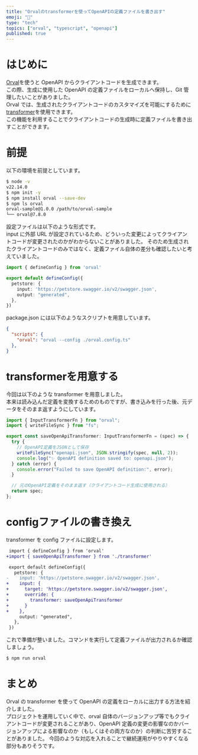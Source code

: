```yaml
---
title: "Orvalのtransformerを使ってOpenAPIの定義ファイルを書き出す"
emoji: "📱"
type: "tech"
topics: ["orval", "typescript", "openapi"]
published: true
---
```


# はじめに
[Orval](https://orval.dev/)を使うと OpenAPI からクライアントコードを生成できます。  
この際、生成に使用した OpenAPI の定義ファイルをローカルへ保持し、Git 管理したいことがありました。  
Orval では、生成されたクライアントコードのカスタマイズを可能にするために[transformer](https://orval.dev/reference/configuration/input#transformer)を使用できます。  
この機能を利用することでクライアントコードの生成時に定義ファイルを書き出すことができます。

# 前提
以下の環境を前提としています。
```sh
$ node -v         
v22.14.0
$ npm init -y
$ npm install orval --save-dev
$ npm ls orval
orval-sample@1.0.0 /path/to/orval-sample
└── orval@7.8.0
```

設定ファイルは以下のような形式です。  
input に外部 URL が設定されているため、どういった変更によってクライアントコードが変更されたのかがわからないことがありました。
そのため生成されたクライアントコードのみではなく、定義ファイル自体の差分も確認したいと考えていました。

```ts:orval.config.ts
import { defineConfig } from 'orval'

export default defineConfig({
  petstore: {
    input: 'https://petstore.swagger.io/v2/swagger.json',
    output: "generated",
  },
})
```

package.json には以下のようなスクリプトを用意しています。
```json:package.json
{
  "scripts": {
    "orval": "orval --config ./orval.config.ts"
  },
}
```

# transformerを用意する
今回は以下のような transformer を用意しました。  
本来は読み込んだ定義を変換するためのものですが、書き込みを行った後、元データをそのまま返すようにしています。
```ts:transformer.ts
import { InputTransformerFn } from "orval";
import { writeFileSync } from "fs";

export const saveOpenApiTransformer: InputTransformerFn = (spec) => {
  try {
    // OpenAPI定義をJSONとして保存
    writeFileSync("openapi.json", JSON.stringify(spec, null, 2));
    console.log("✨ OpenAPI definition saved to: openapi.json");
  } catch (error) {
    console.error("Failed to save OpenAPI definition:", error);
  }

  // 元のOpenAPI定義をそのまま返す（クライアントコード生成に使用される）
  return spec;
};
```

# configファイルの書き換え
transformer を config ファイルに設定します。

```diff ts:orval.config.ts
 import { defineConfig } from 'orval'
+import { saveOpenApiTransformer } from './transformer'

 export default defineConfig({
   petstore: {
-    input: 'https://petstore.swagger.io/v2/swagger.json',
+    input: {
+      target: 'https://petstore.swagger.io/v2/swagger.json',
+      override: {
+        transformer: saveOpenApiTransformer
+      }
+    },
     output: "generated",
   },
 })
```

これで準備が整いました。コマンドを実行して定義ファイルが出力されるか確認しましょう。
```sh
$ npm run orval
```

# まとめ
Orval の transformer を使って OpenAPI の定義をローカルに出力する方法を紹介しました。  
プロジェクトを運用していく中で、orval 自体のバージョンアップ等でもクライアントコードが変更されることがあり、OpenAPI 定義の変更の影響なのかバージョンアップによる影響なのか（もしくはその両方なのか）の判断に苦労することがありました。
今回のような対応を入れることで継続運用がやりやすくなる部分もありそうです。
